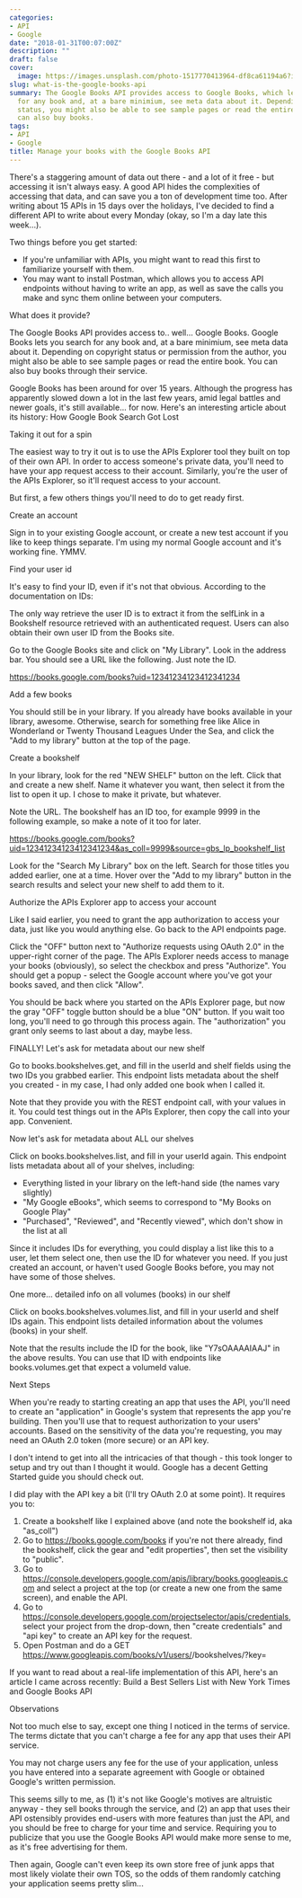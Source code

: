 ```yaml
---
categories:
- API
- Google
date: "2018-01-31T00:07:00Z"
description: ""
draft: false
cover:
  image: https://images.unsplash.com/photo-1517770413964-df8ca61194a6?ixlib=rb-1.2.1&q=80&fm=jpg&crop=entropy&cs=tinysrgb&w=2000&fit=max&ixid=eyJhcHBfaWQiOjExNzczfQ
slug: what-is-the-google-books-api
summary: The Google Books API provides access to Google Books, which lets you search
  for any book and, at a bare minimium, see meta data about it. Depending on copyright
  status, you might also be able to see sample pages or read the entire book. You
  can also buy books.
tags:
- API
- Google
title: Manage your books with the Google Books API
---
```



There's a staggering amount of data out there - and a lot of it free - but accessing it isn't always easy. A good API hides the complexities of accessing that data, and can save you a ton of development time too. After writing about 15 APIs in 15 days over the holidays, I've decided to find a different API to write about every Monday (okay, so I'm a day late this week...).

Two things before you get started:

 * If you're unfamiliar with APIs, you might want to read this first to familiarize yourself with them.
 * You may want to install Postman, which allows you to access API endpoints without having to write an app, as well as save the calls you make and sync them online between your computers.


What does it provide?

The Google Books API provides access to.. well... Google Books. Google Books lets you search for any book and, at a bare minimium, see meta data about it. Depending on copyright status or permission from the author, you might also be able to see sample pages or read the entire book. You can also buy books through their service.

Google Books has been around for over 15 years. Although the progress has apparently slowed down a lot in the last few years, amid legal battles and newer goals, it's still available... for now. Here's an interesting article about its history: How Google Book Search Got Lost


Taking it out for a spin

The easiest way to try it out is to use the APIs Explorer tool they built on top of their own API. In order to access someone's private data, you'll need to have your app request access to their account. Similarly, you're the user of the APIs Explorer, so it'll request access to your account.

But first, a few others things you'll need to do to get ready first.


Create an account

Sign in to your existing Google account, or create a new test account if you like to keep things separate. I'm using my normal Google account and it's working fine. YMMV.


Find your user id

It's easy to find your ID, even if it's not that obvious. According to the documentation on IDs:

The only way retrieve the user ID is to extract it from the selfLink in a Bookshelf resource retrieved with an authenticated request. Users can also obtain their own user ID from the Books site.

Go to the Google Books site and click on "My Library". Look in the address bar. You should see a URL like the following. Just note the ID.

https://books.google.com/books?uid=12341234123412341234



Add a few books

You should still be in your library. If you already have books available in your library, awesome. Otherwise, search for something free like Alice in Wonderland or Twenty Thousand Leagues Under the Sea, and click the "Add to my library" button at the top of the page.


Create a bookshelf

In your library, look for the red "NEW SHELF" button on the left. Click that and create a new shelf. Name it whatever you want, then select it from the list to open it up. I chose to make it private, but whatever.




Note the URL. The bookshelf has an ID too, for example 9999 in the following example, so make a note of it too for later.

https://books.google.com/books?uid=12341234123412341234&as_coll=9999&source=gbs_lp_bookshelf_list


Look for the "Search My Library" box on the left. Search for those titles you added earlier, one at a time. Hover over the "Add to my library" button in the search results and select your new shelf to add them to it.


Authorize the APIs Explorer app to access your account

Like I said earlier, you need to grant the app authorization to access your data, just like you would anything else. Go back to the API endpoints page.

Click the "OFF" button next to "Authorize requests using OAuth 2.0" in the upper-right corner of the page. The APIs Explorer needs access to manage your books (obviously), so select the checkbox and press "Authorize". You should get a popup - select the Google account where you've got your books saved, and then click "Allow".

You should be back where you started on the APIs Explorer page, but now the gray "OFF" toggle button should be a blue "ON" button. If you wait too long, you'll need to go through this process again. The "authorization" you grant only seems to last about a day, maybe less.


FINALLY! Let's ask for metadata about our new shelf

Go to books.bookshelves.get, and fill in the userId and shelf fields using the two IDs you grabbed earlier. This endpoint lists metadata about the shelf you created - in my case, I had only added one book when I called it.

Note that they provide you with the REST endpoint call, with your values in it. You could test things out in the APIs Explorer, then copy the call into your app. Convenient.


Now let's ask for metadata about ALL our shelves

Click on books.bookshelves.list, and fill in your userId again. This endpoint lists metadata about all of your shelves, including:

 * Everything listed in your library on the left-hand side (the names vary slightly)
 * "My Google eBooks", which seems to correspond to "My Books on Google Play"
 * "Purchased", "Reviewed", and "Recently viewed", which don't show in the list at all

Since it includes IDs for everything, you could display a list like this to a user, let them select one, then use the ID for whatever you need. If you just created an account, or haven't used Google Books before, you may not have some of those shelves.


One more... detailed info on all volumes (books) in our shelf

Click on books.bookshelves.volumes.list, and fill in your userId and shelf IDs again. This endpoint lists detailed information about the volumes (books) in your shelf.

Note that the results include the ID for the book, like "Y7sOAAAAIAAJ" in the above results. You can use that ID with endpoints like books.volumes.get that expect a volumeId value.


Next Steps

When you're ready to starting creating an app that uses the API, you'll need to create an "application" in Google's system that represents the app you're building. Then you'll use that to request authorization to your users' accounts. Based on the sensitivity of the data you're requesting, you may need an OAuth 2.0 token (more secure) or an API key.

I don't intend to get into all the intricacies of that though - this took longer to setup and try out than I thought it would. Google has a decent Getting Started guide you should check out.

I did play with the API key a bit (I'll try OAuth 2.0 at some point). It requires you to:

 1. Create a bookshelf like I explained above (and note the bookshelf id, aka "as_coll")
 2. Go to https://books.google.com/books if you're not there already, find the bookshelf, click the gear and "edit properties", then set the visibility to "public".
 3. Go to https://console.developers.google.com/apis/library/books.googleapis.com and select a project at the top (or create a new one from the same screen), and enable the API.
 4. Go to https://console.developers.google.com/projectselector/apis/credentials, select your project from the drop-down, then "create credentials" and "api key" to create an API key for the request.
 5. Open Postman and do a GET https://www.googleapis.com/books/v1/users/<your-user-id>/bookshelves/<as-coll-id>?key=<api-key>

If you want to read about a real-life implementation of this API, here's an article I came across recently: Build a Best Sellers List with New York Times and Google Books API


Observations

Not too much else to say, except one thing I noticed in the terms of service. The terms dictate that you can't charge a fee for any app that uses their API service.

You may not charge users any fee for the use of your application, unless you have entered into a separate agreement with Google or obtained Google's written permission.

This seems silly to me, as (1) it's not like Google's motives are altruistic anyway - they sell books through the service, and (2) an app that uses their API ostensibly provides end-users with more features than just the API, and you should be free to charge for your time and service. Requiring you to publicize that you use the Google Books API would make more sense to me, as it's free advertising for them.

Then again, Google can't even keep its own store free of junk apps that most likely violate their own TOS, so the odds of them randomly catching your application seems pretty slim...
